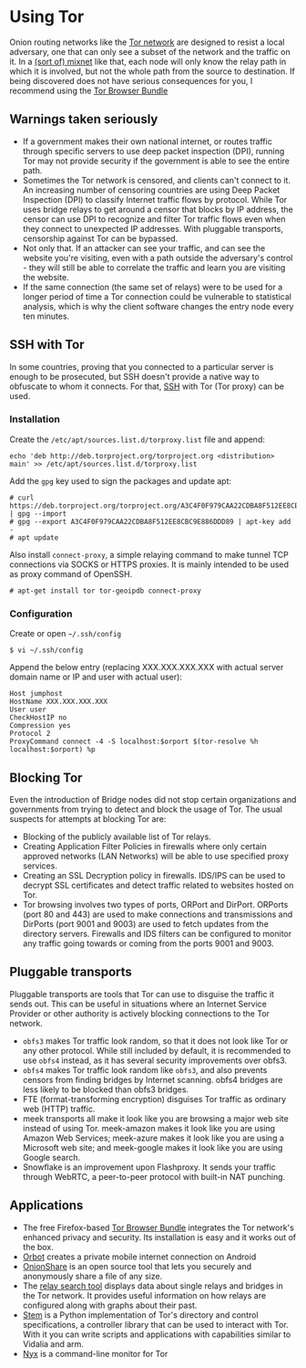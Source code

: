 # Using Tor

Onion routing networks like the [Tor network](../network/Tor.md) are designed to resist a local adversary, one that can only see a subset of the network and the traffic on it. In a [(sort of) mixnet](Digital-mixing.md) like that, each node will only know the relay path in which it is involved, but not the whole path from the source to destination. If being discovered does not have serious consequences for you, I recommend using the [Tor Browser Bundle](https://www.torproject.org/download/)

## Warnings taken seriously

* If a government makes their own national internet, or routes traffic through specific servers to use deep packet inspection (DPI), running Tor may not provide security if the government is able to see the entire path. 
* Sometimes the Tor network is censored, and clients can't connect to it. An increasing number of censoring countries are using Deep Packet Inspection (DPI) to classify Internet traffic flows by protocol. While Tor uses bridge relays to get around a censor that blocks by IP address, the censor can use DPI to recognize and filter Tor traffic flows even when they connect to unexpected IP addresses. With pluggable transports, censorship against Tor can be bypassed.
* Not only that. If an attacker can see your traffic, and can see the website you're visiting, even with a path outside the adversary's control - they will still be able to correlate the traffic and learn you are visiting the website.
* If the same connection (the same set of relays) were to be used for a longer period of time a Tor connection could be vulnerable to statistical analysis, which is why the client software changes the entry node every ten minutes.

## SSH with Tor

In some countries, proving that you connected to a particular server is enough to be prosecuted, but SSH doesn't provide a native way to obfuscate to whom it connects. For that, [SSH](SSH.md) with Tor (Tor proxy) can be used.

### Installation

Create the `/etc/apt/sources.list.d/torproxy.list` file and append:

    echo 'deb http://deb.torproject.org/torproject.org <distribution> main' >> /etc/apt/sources.list.d/torproxy.list

Add the `gpg` key used to sign the packages and update apt:

    # curl https://deb.torproject.org/torproject.org/A3C4F0F979CAA22CDBA8F512EE8CBC9E886DDD89.asc | gpg --import
    # gpg --export A3C4F0F979CAA22CDBA8F512EE8CBC9E886DDD89 | apt-key add -
    # apt update

Also install `connect-proxy`, a simple relaying command to make tunnel TCP connections via SOCKS or HTTPS proxies. It is mainly intended to be used as proxy command of OpenSSH.

    # apt-get install tor tor-geoipdb connect-proxy

### Configuration

Create or open `~/.ssh/config`

    $ vi ~/.ssh/config

Append the below entry (replacing XXX.XXX.XXX.XXX with actual server domain name or IP and user with actual user):

    Host jumphost
    HostName XXX.XXX.XXX.XXX
    User user
    CheckHostIP no
    Compression yes
    Protocol 2
    ProxyCommand connect -4 -S localhost:$orport $(tor-resolve %h localhost:$orport) %p

## Blocking Tor

Even the introduction of Bridge nodes did not stop certain organizations and governments from trying to detect and block the usage of Tor. The usual suspects for attempts at blocking Tor are:

* Blocking of the publicly available list of Tor relays.
* Creating Application Filter Policies in firewalls where only certain approved networks (LAN Networks) will be able to use specified proxy services.
* Creating an SSL Decryption policy in firewalls. IDS/IPS can be used to decrypt SSL certificates and detect traffic related to websites hosted on Tor.
* Tor browsing involves two types of ports, ORPort and DirPort. ORPorts (port 80 and 443) are used to make connections and transmissions and DirPorts (port 9001 and 9003) are used to fetch updates from the directory servers. Firewalls and IDS filters can be configured to monitor any traffic going towards or coming from the ports 9001 and 9003.

## Pluggable transports

Pluggable transports are tools that Tor can use to disguise the traffic it sends out. This can be useful in situations where an Internet Service Provider or other authority is actively blocking connections to the Tor network.

* `obfs3` makes Tor traffic look random, so that it does not look like Tor or any other protocol. While still included by default, it is recommended to use `obfs4` instead, as it has several security improvements over obfs3.
* `obfs4` makes Tor traffic look random like `obfs3`, and also prevents censors from finding bridges by Internet scanning. obfs4 bridges are less likely to be blocked than obfs3 bridges.
* FTE (format-transforming encryption) disguises Tor traffic as ordinary web (HTTP) traffic.
* meek transports all make it look like you are browsing a major web site instead of using Tor. meek-amazon makes it look like you are using Amazon Web Services; meek-azure makes it look like you are using a Microsoft web site; and meek-google makes it look like you are using Google search.
* Snowflake is an improvement upon Flashproxy. It sends your traffic through WebRTC, a peer-to-peer protocol with built-in NAT punching.

## Applications

* The free Firefox-based [Tor Browser Bundle](https://www.torproject.org/projects/torbrowser.html) integrates the Tor network's enhanced privacy and security. Its installation is easy and it works out of the box.
* [Orbot](https://guardianproject.info/apps/orbot/) creates a private mobile internet connection on Android
* [OnionShare](https://onionshare.org/) is an open source tool that lets you securely and anonymously share a file of any size.
* The [relay search tool](https://metrics.torproject.org/rs.html) displays data about single relays and bridges in the Tor network. It provides useful information on how relays are configured along with graphs about their past.
* [Stem](https://stem.torproject.org/) is a Python implementation of Tor's directory and control specifications, a controller library that can be used to interact with Tor. With it you can write scripts and applications with capabilities similar to Vidalia and arm. 
* [Nyx](https://nyx.torproject.org/) is a command-line monitor for Tor
